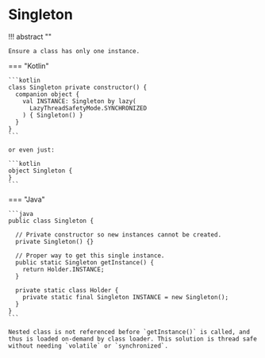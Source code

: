 # Singleton

<style>
.md-logo img {
  content: url('/design-patterns/logo-light.png');
}

:root [data-md-color-scheme=slate] .md-logo img  {
  content: url('/design-patterns/logo-dark.png');
}
</style>


!!! abstract ""

    Ensure a class has only one instance.

=== "Kotlin"

    ```kotlin
    class Singleton private constructor() {
      companion object {  
        val INSTANCE: Singleton by lazy(
          LazyThreadSafetyMode.SYNCHRONIZED
        ) { Singleton() }
      }
    }
    ```

    or even just:

    ```kotlin
    object Singleton {
    }
    ```

=== "Java"

    ```java
    public class Singleton {
      
      // Private constructor so new instances cannot be created.
      private Singleton() {}

      // Proper way to get this single instance.
      public static Singleton getInstance() {
        return Holder.INSTANCE;
      }

      private static class Holder {
        private static final Singleton INSTANCE = new Singleton();
      }
    }
    ```

    Nested class is not referenced before `getInstance()` is called, and thus is loaded on-demand by class loader. This solution is thread safe without needing `volatile` or `synchronized`.
